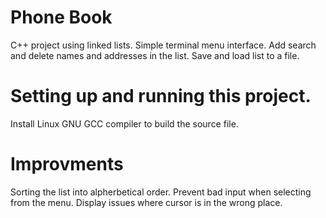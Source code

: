 # Phone Book 

 C++ project using linked lists.
 Simple terminal menu interface.
 Add search and delete names and addresses in the list.
 Save and load list to a file.

 
 # Setting up and running this project.

 Install Linux GNU GCC compiler to build the source file.

 
# Improvments

 Sorting the list into alpherbetical order.
 Prevent bad input when selecting from the menu.
 Display issues where cursor is in the wrong place.

